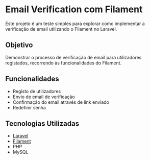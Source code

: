 # Email Verification com Filament

Este projeto é um teste simples para explorar como implementar a verificação de email utilizando o Filament no Laravel.

## Objetivo

Demonstrar o processo de verificação de email para utilizadores registados, recorrendo às funcionalidades do Filament.

## Funcionalidades

- Registo de utilizadores
- Envio de email de verificação
- Confirmação do email através de link enviado
- Redefinir senha

## Tecnologias Utilizadas

- [Laravel](https://laravel.com/)
- [Filament](https://filamentphp.com/)
- PHP
- MySQL